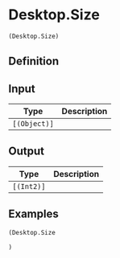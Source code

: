 # Desktop.Size

```clojure
(Desktop.Size)
```

## Definition


## Input
| Type | Description |
|------|-------------|
| `[(Object)]` |  |


## Output
| Type | Description |
|------|-------------|
| `[(Int2)]` |  |


## Examples

```clojure
(Desktop.Size

)
```
